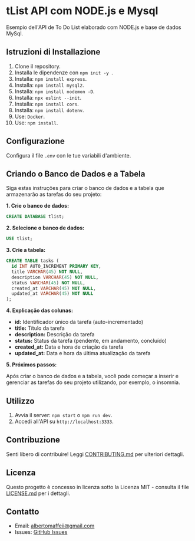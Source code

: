 # tList API com NODE.js e Mysql

Esempio dell'API de To Do List elaborado com NODE.js e base de dados MySql.

## Istruzioni di Installazione

01. Clone il repository.
02. Installa le dipendenze con `npm init -y `.
03. Installa: `npm install express`.
04. Installa: `npm install mysql2`.
05. Installa: `npm install nodemon -D`.
06. Installa: `npx eslint --init`.
07. Installa: `npm install cors`.
08. Installa: `npm install dotenv`.
09. Use: `Docker`.
10. Use: `npm install`.

## Configurazione

Configura il file `.env` con le tue variabili d'ambiente.

## Criando o Banco de Dados e a Tabela

Siga estas instruções para criar o banco de dados e a tabela que armazenarão as tarefas do seu projeto:

**1. Crie o banco de dados:**

```sql
CREATE DATABASE tlist;
```

**2. Selecione o banco de dados:**

```sql
USE tlist;
```

**3. Crie a tabela:**

```sql
CREATE TABLE tasks (
  id INT AUTO_INCREMENT PRIMARY KEY,
  title VARCHAR(45) NOT NULL,
  description VARCHAR(45) NOT NULL,
  status VARCHAR(45) NOT NULL,
  created_at VARCHAR(45) NOT NULL,
  updated_at VARCHAR(45) NOT NULL
);
```

**4. Explicação das colunas:**

* **id:** Identificador único da tarefa (auto-incrementado)
* **title:** Título da tarefa
* **description:** Descrição da tarefa
* **status:** Status da tarefa (pendente, em andamento, concluído)
* **created_at:** Data e hora de criação da tarefa
* **updated_at:** Data e hora da última atualização da tarefa

**5. Próximos passos:**

Após criar o banco de dados e a tabela, você pode começar a inserir e gerenciar as tarefas do seu projeto utilizando, por exemplo, o insomnia.



## Utilizzo

1. Avvia il server: `npm start` o `npm run dev`.
2. Accedi all'API su `http://localhost:3333`.

## Contribuzione

Senti libero di contribuire! Leggi [CONTRIBUTING.md](./CONTRIBUTING.md) per ulteriori dettagli.

## Licenza

Questo progetto è concesso in licenza sotto la Licenza MIT - consulta il file [LICENSE.md](./LICENSE.md) per i dettagli.

## Contatto

- Email: albertomaffeii@gmail.com
- Issues: [GitHub Issues](https://github.com/albertomaffeii/api-rest/issues)
